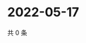 # 2022-05-17

共 0 条

<!-- BEGIN WEIBO -->
<!-- 最后更新时间 Tue May 17 2022 09:27:25 GMT+0800 (China Standard Time) -->

<!-- END WEIBO -->
